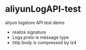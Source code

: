 # aliyunLogAPI-test
aliyun logstore API test demo

+ realize signature
+ Logs.proto is message type
+ http body is compressed by lz4
